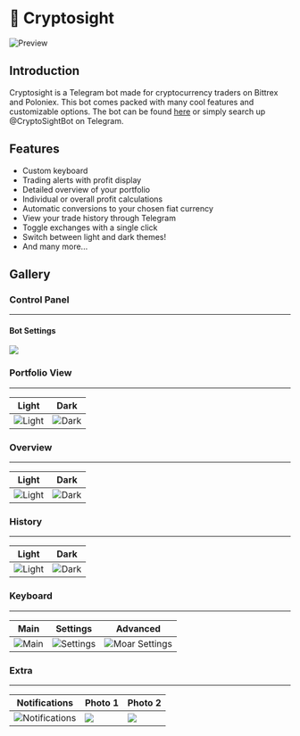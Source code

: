 # 🤖 Cryptosight
![Preview](https://i.imgur.com/UAX84hU.png)

## Introduction
Cryptosight is a Telegram bot made for cryptocurrency traders on Bittrex and Poloniex. This bot comes packed with many cool features and customizable options.
The bot can be found [here](http://t.me/CryptoSightBot) or simply search up @CryptoSightBot on Telegram.

## Features
* Custom keyboard
* Trading alerts with profit display
* Detailed overview of your portfolio
* Individual or overall profit calculations
* Automatic conversions to your chosen fiat currency
* View your trade history through Telegram
* Toggle exchanges with a single click
* Switch between light and dark themes!
* And many more...

## Gallery

### Control Panel
---

#### Bot Settings
![](https://i.imgur.com/16xnYtz.jpg)

### Portfolio View
---

| Light | Dark |
|----|----|
|![Light](https://i.imgur.com/IWfjNzV.jpg)|![Dark](https://i.imgur.com/Ggpj0Hs.jpg)|

### Overview
---

| Light | Dark |
|----|----|
|![Light](https://i.imgur.com/4hoFBRp.jpg)|![Dark](https://i.imgur.com/nM8cGoE.jpg)|

### History
---

| Light | Dark |
|----|----|
|![Light](https://i.imgur.com/HAnZz9S.jpg)|![Dark](https://i.imgur.com/5BLU1uR.jpg)|

### Keyboard
---

| Main | Settings | Advanced |
|----|----|----|
|![Main](https://i.imgur.com/qr24zp3.png)|![Settings](https://i.imgur.com/dKurh3X.png)|![Moar Settings](https://i.imgur.com/DUPVrY1.png)|

### Extra
---

| Notifications | Photo 1 | Photo 2 |
|----|----|----|
|![Notifications](https://i.imgur.com/kovkI6S.jpg)|![](https://i.imgur.com/SUfehzg.jpg)|![](https://i.imgur.com/EQfE4au.jpg)|
